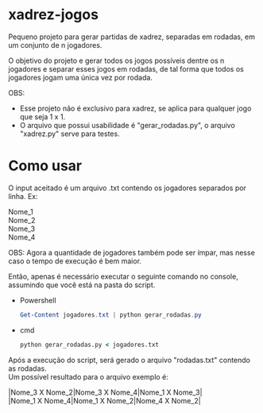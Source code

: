 # xadrez-jogos
Pequeno projeto para gerar partidas de xadrez, separadas em rodadas, em um conjunto de n jogadores.

O objetivo do projeto e gerar todos os jogos possíveis dentre os n jogadores e separar esses jogos em rodadas, de tal forma que todos os jogadores jogam uma única vez por rodada.

OBS: 
* Esse projeto não é exclusivo para xadrez, se aplica para qualquer jogo que seja 1 x 1.  
* O arquivo que possui usabilidade é "gerar_rodadas.py", o arquivo "xadrez.py" serve para testes.

# Como usar

O input aceitado é um arquivo .txt contendo os jogadores separados por linha. Ex:

Nome_1  
Nome_2  
Nome_3  
Nome_4  

OBS: Agora a quantidade de jogadores também pode ser ímpar, mas nesse caso o tempo de execução é bem maior.

Então, apenas é necessário executar o seguinte comando no console, assumindo que você está na pasta do script.  

- Powershell
  ```powershell
  Get-Content jogadores.txt | python gerar_rodadas.py
  ```
 - cmd
    ```cmd
    python gerar_rodadas.py < jogadores.txt 
    ```

Após a execução do script, será gerado o arquivo "rodadas.txt" contendo as rodadas.  
Um possível resultado para o arquivo exemplo é:

|Nome_3 X Nome_2|Nome_3 X Nome_4|Nome_1 X Nome_3|  
|Nome_1 X Nome_4|Nome_1 X Nome_2|Nome_4 X Nome_2|
